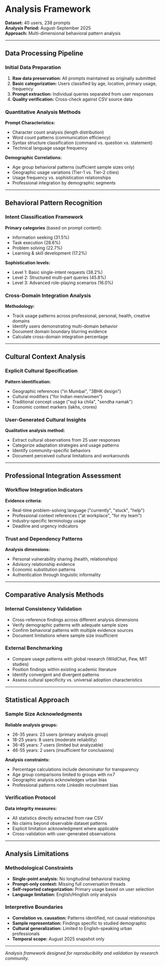 # Analysis Framework

**Dataset:** 40 users, 238 prompts  
**Analysis Period:** August-September 2025  
**Approach:** Multi-dimensional behavioral pattern analysis

---

## Data Processing Pipeline

### Initial Data Preparation
1. **Raw data preservation:** All prompts maintained as originally submitted
2. **Basic categorization:** Users classified by age, location, primary usage, frequency
3. **Prompt extraction:** Individual queries separated from user responses
4. **Quality verification:** Cross-check against CSV source data

### Quantitative Analysis Methods

**Prompt Characteristics:**
- Character count analysis (length distribution)
- Word count patterns (communication efficiency)
- Syntax structure classification (command vs. question vs. statement)
- Technical language usage frequency

**Demographic Correlations:**
- Age group behavioral patterns (sufficient sample sizes only)
- Geographic usage variations (Tier-1 vs. Tier-2 cities)
- Usage frequency vs. sophistication relationships
- Professional integration by demographic segments

---

## Behavioral Pattern Recognition

### Intent Classification Framework
**Primary categories** (based on prompt content):
- Information seeking (31.5%)
- Task execution (28.6%) 
- Problem solving (22.7%)
- Learning & skill development (17.2%)

**Sophistication levels:**
- Level 1: Basic single-intent requests (38.2%)
- Level 2: Structured multi-part queries (45.8%)
- Level 3: Advanced role-playing scenarios (16.0%)

### Cross-Domain Integration Analysis
**Methodology:**
- Track usage patterns across professional, personal, health, creative domains
- Identify users demonstrating multi-domain behavior
- Document domain boundary blurring evidence
- Calculate cross-domain integration percentage

---

## Cultural Context Analysis

### Explicit Cultural Specification
**Pattern identification:**
- Geographic references ("in Mumbai", "3BHK design")
- Cultural modifiers ("for Indian men/women")
- Traditional concept usage ("suji ka chila", "sendha namak")
- Economic context markers (lakhs, crores)

### User-Generated Cultural Insights
**Qualitative analysis method:**
- Extract cultural observations from 25 user responses
- Categorize adaptation strategies and usage patterns
- Identify community-specific behaviors
- Document perceived cultural limitations and workarounds

---

## Professional Integration Assessment

### Workflow Integration Indicators
**Evidence criteria:**
- Real-time problem-solving language ("currently", "stuck", "help")
- Professional context references ("at workplace", "for my team")
- Industry-specific terminology usage
- Deadline and urgency indicators

### Trust and Dependency Patterns
**Analysis dimensions:**
- Personal vulnerability sharing (health, relationships)
- Advisory relationship evidence
- Economic substitution patterns
- Authentication through linguistic informality

---

## Comparative Analysis Methods

### Internal Consistency Validation
- Cross-reference findings across different analysis dimensions
- Verify demographic patterns with adequate sample sizes
- Confirm behavioral patterns with multiple evidence sources
- Document limitations where sample size insufficient

### External Benchmarking
- Compare usage patterns with global research (WildChat, Pew, MIT studies)
- Position findings within existing academic literature
- Identify convergent and divergent patterns
- Assess cultural specificity vs. universal adoption characteristics

---

## Statistical Approach

### Sample Size Acknowledgments
**Reliable analysis groups:**
- 26-35 years: 23 users (primary analysis group)
- 18-25 years: 8 users (moderate reliability)
- 36-45 years: 7 users (limited but analyzable)
- 46-55 years: 2 users (insufficient for conclusions)

**Analysis constraints:**
- Percentage calculations include denominator for transparency
- Age group comparisons limited to groups with n≥7
- Geographic analysis acknowledges urban bias
- Professional patterns note LinkedIn recruitment bias

### Verification Protocol
**Data integrity measures:**
- All statistics directly extracted from raw CSV
- No claims beyond observable dataset patterns
- Explicit limitation acknowledgment where applicable
- Cross-validation with user-generated observations

---

## Analysis Limitations

### Methodological Constraints
- **Single-point analysis:** No longitudinal behavioral tracking
- **Prompt-only context:** Missing full conversation threads
- **Self-reported categorization:** Primary usage based on user selection
- **Language limitation:** English/Hinglish only analysis

### Interpretive Boundaries
- **Correlation vs. causation:** Patterns identified, not causal relationships
- **Sample representation:** Findings specific to studied demographic
- **Cultural generalization:** Limited to English-speaking urban professionals
- **Temporal scope:** August 2025 snapshot only

---

*Analysis framework designed for reproducibility and validation by research community.*
